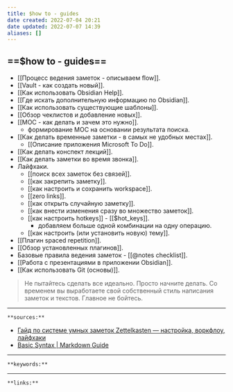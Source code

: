```yaml
---
title: $how to - guides
date created: 2022-07-04 20:21
date updated: 2022-07-07 14:39
aliases: []
---
```


## ==$how to - guides==

- [[Процесс ведения заметок - описываем flow]].
- [[Vault - как создать новый]].
- [[Как использовать Obsidian Help]].
- [[Где искать дополнительную информацию по Obsidian]].
- [[Как использовать существующие шаблоны]].
- [[Обзор чеклистов и добавление новых]].
- [[MOC - как делать и зачем это нужно]].
	- формирование MOC на основании результата поиска.
- [[Как делать временные заметки - в самых не удобных местах]].
	- [[Описание приложения Microsoft To Do]].
- [[Как делать конспект лекций]].
- [[Как делать заметки во время звонка]].
- Лайфхаки.
	- [[поиск всех заметок без связей]].
	- [[как закрепить заметку]].
	- [[как настроить и сохранить workspace]].
	- [[zero links]].
	- [[как открыть случайную заметку]].
	- [[как внести изменения сразу во множество заметок]].
	- [[как настроить hotkeys]] - [[$hot_keys]].
		- добавляем больше одной комбинации на одну операцию.
	- [[как настроить (или установить новую) тему]].
- [[Плагин spaced repetition]].
- [[Обзор установленных плагинов]].
- Базовые правила ведения заметок - [[@notes checklist]].
- [[Работа с презентациями в приложении Obsidian]].
- [[Как использовать Git (основы)]].

> Не пытайтесь сделать все идеально. Просто начните делать. Со временем вы выработаете свой собственный стиль написания заметок и текстов. Главное не бойтесь.

---

`**sources:**`

- [Гайд по системе умных заметок Zettelkasten — настройка, воркфлоу, лайфхаки](https://netpeak.net/ru/blog/vtoroy-mozg-gayd-po-sisteme-umnykh-zametok-zettelkasten-vtoraya-chast/)
- [Basic Syntax | Markdown Guide](https://www.markdownguide.org/basic-syntax)

---

`**keywords:**`

---

`**links:**`
